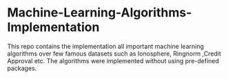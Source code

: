 # Machine-Learning-Algorithms-Implementation
This repo contains the implementation all important machine learning algorithms over few famous datasets such as Ionosphere, Ringnorm ,Credit Approval etc.
The algorithms were implemented without using pre-defined packages.
